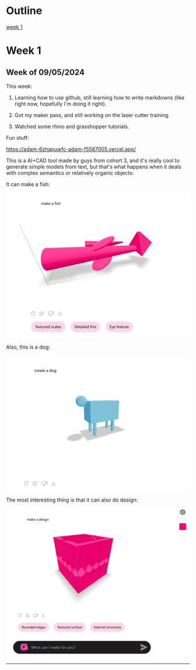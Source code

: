 # Outline

[week 1](README.md#week-1)

# Week 1 #
## Week of 09/05/2024

This week:
1. Learning how to use github, still learning how to write markdowns (like right now, hopefully I'm doing it right).

2. Got my maker pass, and still working on the laser cutter training.

3. Watched some rhino and grasshopper tutorials.

Fun stuff:

https://adam-6zhapuwfc-adam-f5567005.vercel.app/

This is a AI+CAD tool made by guys from cohort 3, and it's really cool to generate simple models from text, but that's what happens when it deals with complex semantics or relatively organic objects:

It can make a fish:

<img width="600" alt="It thinks this is a fish" src="week1/fish.png">

Also, this is a dog:

<img width="600" alt="Also, this is a dog" src="week1/dog.png">

The most interesting thing is that it can also do design:

<img width="600" alt="Interestingly, it can do design as well" src="week1/design.png">

---
